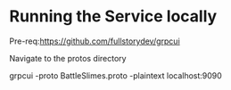 # Running the Service locally

Pre-req:https://github.com/fullstorydev/grpcui

Navigate to the protos directory 

grpcui -proto BattleSlimes.proto -plaintext localhost:9090